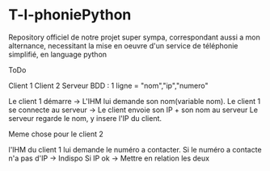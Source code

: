 # T-l-phoniePython
Repository officiel de notre projet super sympa, correspondant aussi a mon alternance, necessitant la mise en oeuvre d'un service de téléphonie simplifié, en language python

ToDo

Client 1
Client 2
Serveur
BDD : 1 ligne = "nom","ip","numero"

Le client 1 démarre -> L'IHM lui demande son nom(variable nom).
Le client 1 se connecte au serveur -> Le client envoie son IP + son nom au serveur
Le serveur regarde le nom, y insere l'IP du client.

Meme chose pour le client 2

l'IHM du client 1 lui demande le numéro a contacter.
Si le numéro a contacte n'a pas d'IP -> Indispo
Si IP ok -> Mettre en relation les deux

